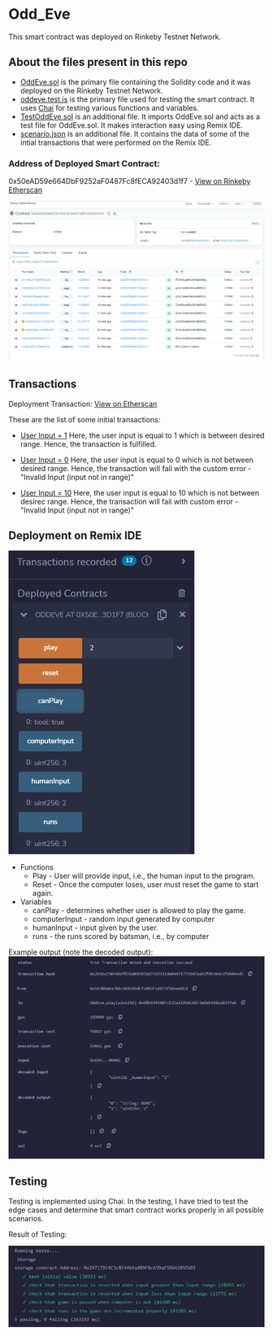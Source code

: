 # Odd_Eve
This smart contract was deployed on Rinkeby Testnet Network.

## About the files present in this repo
 - [OddEve.sol](https://github.com/pps-19012/Odd_Eve/blob/main/OddEve.sol) is the primary file containing the Solidity code and it was deployed on the Rinkeby Testnet Network.
 - [oddeve.test.js](https://github.com/pps-19012/Odd_Eve/blob/main/oddeve.test.js) is the primary file used for testing the smart contract. It uses [Chai](https://www.chaijs.com/) for testing various functions and variables.
 - [TestOddEve.sol](https://github.com/pps-19012/Odd_Eve/blob/main/TestOddEve.sol) is an additional file. It imports OddEve.sol and acts as a test file for OddEve.sol. It makes interaction easy using Remix IDE.
 - [scenario.json](https://github.com/pps-19012/Odd_Eve/blob/main/scenario.json) is an additional file. It contains the data of some of the intial transactions that were performed on the Remix IDE.

### Address of Deployed Smart Contract:
0x50eAD59e664DbF9252aF0487Fc8fECA92403d1f7 - [View on Rinkeby Etherscan](https://rinkeby.etherscan.io/address/0x50eAD59e664DbF9252aF0487Fc8fECA92403d1f7)

![transactions](https://github.com/pps-19012/Odd_Eve/blob/main/transactions.png)

## Transactions
Deployment Transaction: [View on Etherscan](https://rinkeby.etherscan.io/tx/0x90ec0851c29e8a419cb0052e0bb82b793b1ad32a9a591bfe5da127521d6b63c4) 

These are the list of some initial transactions:
- [User Input = 1](https://rinkeby.etherscan.io/tx/0x037e240baf769c3777866b5bea0a7bac4969548b036be10a2275f35b956085b8)
Here, the user input is equal to 1 which is between desired range. Hence, the transaction is fulfilled.

- [User Input = 0](https://rinkeby.etherscan.io/tx/0x28e02a0c12e508b18b25e92422c1b12f8cbdb6a26283f1523a0095a55f0e1047)
Here, the user input is equal to 0 which is not between desired range. Hence, the transaction will fail with the custom error - "Invalid Input (input not in range)"

- [User Input = 10](https://rinkeby.etherscan.io/tx/0xb0d9c7e471c5104cf39eed1a0324c861a934a012d6816cdefa2a00eb269e5640)
Here, the user input is equal to 10 which is not between desirec range. Hence, the transaction will fail with custom error - "Invalid Input (input not in range)"

## Deployment on Remix IDE

![remix ui](https://github.com/pps-19012/Odd_Eve/blob/main/remixui.png)

- Functions
  - Play - User will provide input, i.e., the human input to the program.
  - Reset - Once the computer loses, user must reset the game to start again.
- Variables
  - canPlay - determines whether user is allowed to play the game.
  - computerInput - random input generated by computer
  - humanInput - input given by the user.
  - runs - the runs scored by batsman, i.e., by computer
 
 Example output (note the decoded output):
 ![output](https://github.com/pps-19012/Odd_Eve/blob/main/output.png)

## Testing

Testing is implemented using Chai. In the testing, I have tried to test the edge cases and determine that smart contract works properly in all possible scenarios.

Result of Testing:

![test](https://github.com/pps-19012/Odd_Eve/blob/main/test.png)

